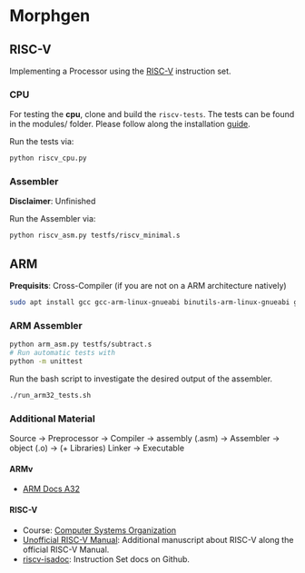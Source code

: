 # Morphgen

## RISC-V

Implementing a Processor using the [RISC-V](https://riscv.org/wp-content/uploads/2017/05/riscv-spec-v2.2.pdf) instruction set. 

### CPU

For testing the **cpu**, clone and build the `riscv-tests`. The tests can be found in the modules/ folder. 
Please follow along the installation [guide](modules/README.md).

Run the tests via:
```bash
python riscv_cpu.py
```

### Assembler 

**Disclaimer**: Unfinished

Run the Assembler via: 
```bash 
python riscv_asm.py testfs/riscv_minimal.s
``` 

## ARM

**Prequisits**: Cross-Compiler (if you are not on a ARM architecture natively)
```bash
sudo apt install gcc gcc-arm-linux-gnueabi binutils-arm-linux-gnueabi gcc-aarch64-linux-gnu binutils-aarch64-linux-gnu make
```

### ARM Assembler
```bash
python arm_asm.py testfs/subtract.s
# Run automatic tests with
python -m unittest
```

Run the bash script to investigate the desired output of the assembler.
```bash
./run_arm32_tests.sh
```

### Additional Material

Source -> Preprocessor -> Compiler -> assembly (.asm) -> Assembler -> object (.o) -> (+ Libraries) Linker -> Executable

#### ARMv

- [ARM Docs A32](https://developer.arm.com/documentation/ddi0597/2023-06/A32-Instructions-by-Encoding)

#### RISC-V

- Course: [Computer Systems Organization](https://nyu-cso.github.io/index.html)
- [Unofficial RISC-V Manual](https://jemu.oscc.cc/): Additional manuscript about RISC-V along the official RISC-V Manual.
- [riscv-isadoc](https://msyksphinz-self.github.io/riscv-isadoc/html/index.html): Instruction Set docs on Github.
